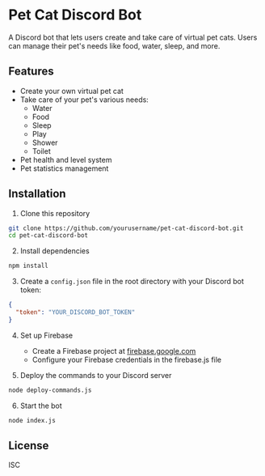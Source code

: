 # Pet Cat Discord Bot

A Discord bot that lets users create and take care of virtual pet cats. Users can manage their pet's needs like food, water, sleep, and more.

## Features

- Create your own virtual pet cat
- Take care of your pet's various needs:
  - Water
  - Food
  - Sleep
  - Play
  - Shower
  - Toilet
- Pet health and level system
- Pet statistics management

## Installation

1. Clone this repository
```bash
git clone https://github.com/yourusername/pet-cat-discord-bot.git
cd pet-cat-discord-bot
```

2. Install dependencies
```bash
npm install
```

3. Create a `config.json` file in the root directory with your Discord bot token:
```json
{
  "token": "YOUR_DISCORD_BOT_TOKEN"
}
```

4. Set up Firebase
   - Create a Firebase project at [firebase.google.com](https://firebase.google.com)
   - Configure your Firebase credentials in the firebase.js file

5. Deploy the commands to your Discord server
```bash
node deploy-commands.js
```

6. Start the bot
```bash
node index.js
```

## License

ISC 